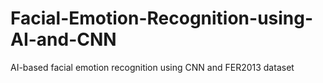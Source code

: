 # Facial-Emotion-Recognition-using-AI-and-CNN
AI-based facial emotion recognition using CNN and FER2013 dataset
